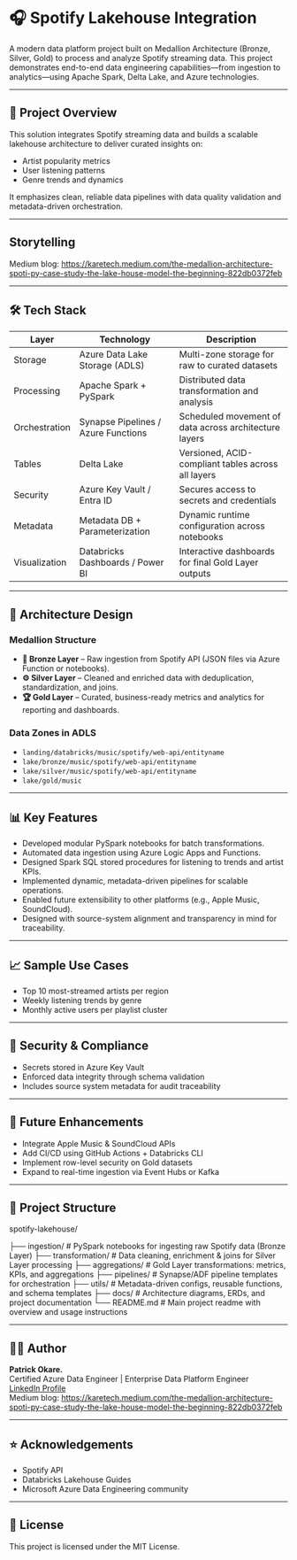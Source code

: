 # 🎧 Spotify Lakehouse Integration

A modern data platform project built on Medallion Architecture (Bronze, Silver, Gold) to process and analyze Spotify streaming data. This project demonstrates end-to-end data engineering capabilities—from ingestion to analytics—using Apache Spark, Delta Lake, and Azure technologies.

---

## 🧠 Project Overview

This solution integrates Spotify streaming data and builds a scalable lakehouse architecture to deliver curated insights on:

- Artist popularity metrics  
- User listening patterns  
- Genre trends and dynamics  

It emphasizes clean, reliable data pipelines with data quality validation and metadata-driven orchestration.

---

## Storytelling
Medium blog: https://karetech.medium.com/the-medallion-architecture-spoti-py-case-study-the-lake-house-model-the-beginning-822db0372feb

---
## 🛠️ Tech Stack

| Layer           | Technology                          | Description                                                                 |
|----------------|--------------------------------------|-----------------------------------------------------------------------------|
| Storage         | Azure Data Lake Storage (ADLS)       | Multi-zone storage for raw to curated datasets                             |
| Processing      | Apache Spark + PySpark               | Distributed data transformation and analysis                               |
| Orchestration   | Synapse Pipelines / Azure Functions  | Scheduled movement of data across architecture layers                      |
| Tables          | Delta Lake                           | Versioned, ACID-compliant tables across all layers                         |
| Security        | Azure Key Vault / Entra ID           | Secures access to secrets and credentials                                  |
| Metadata        | Metadata DB + Parameterization       | Dynamic runtime configuration across notebooks                             |
| Visualization   | Databricks Dashboards / Power BI     | Interactive dashboards for final Gold Layer outputs                        |

---

## 🧱 Architecture Design

### Medallion Structure

- **🔹 Bronze Layer** – Raw ingestion from Spotify API (JSON files via Azure Function or notebooks).
- **⚙️ Silver Layer** – Cleaned and enriched data with deduplication, standardization, and joins.
- **🏆 Gold Layer** – Curated, business-ready metrics and analytics for reporting and dashboards.

### Data Zones in ADLS

- `landing/databricks/music/spotify/web-api/entityname`
- `lake/bronze/music/spotify/web-api/entityname`
- `lake/silver/music/spotify/web-api/entityname`
- `lake/gold/music`

---

## 📊 Key Features

- Developed modular PySpark notebooks for batch transformations.
- Automated data ingestion using Azure Logic Apps and Functions.
- Designed Spark SQL stored procedures for listening to trends and artist KPIs.
- Implemented dynamic, metadata-driven pipelines for scalable operations.
- Enabled future extensibility to other platforms (e.g., Apple Music, SoundCloud).
- Designed with source-system alignment and transparency in mind for traceability.

---

## 📈 Sample Use Cases

- Top 10 most-streamed artists per region  
- Weekly listening trends by genre  
- Monthly active users per playlist cluster  

---

## 🔐 Security & Compliance

- Secrets stored in Azure Key Vault  
- Enforced data integrity through schema validation  
- Includes source system metadata for audit traceability  

---

## 🚀 Future Enhancements

- Integrate Apple Music & SoundCloud APIs  
- Add CI/CD using GitHub Actions + Databricks CLI  
- Implement row-level security on Gold datasets  
- Expand to real-time ingestion via Event Hubs or Kafka  

---

## 📁 Project Structure
spotify-lakehouse/

├── ingestion/           # PySpark notebooks for ingesting raw Spotify data (Bronze Layer)
├── transformation/      # Data cleaning, enrichment & joins for Silver Layer processing
├── aggregations/        # Gold Layer transformations: metrics, KPIs, and aggregations
├── pipelines/           # Synapse/ADF pipeline templates for orchestration
├── utils/               # Metadata-driven configs, reusable functions, and schema templates
├── docs/                # Architecture diagrams, ERDs, and project documentation
└── README.md            # Main project readme with overview and usage instructions

---

## 🧑‍💻 Author

**Patrick Okare.**  
Certified Azure Data Engineer | Enterprise Data Platform Engineer  
[LinkedIn Profile]((https://www.linkedin.com/in/patrickokare/))  
Medium blog: https://karetech.medium.com/the-medallion-architecture-spoti-py-case-study-the-lake-house-model-the-beginning-822db0372feb

---

## ⭐ Acknowledgements

- Spotify API  
- Databricks Lakehouse Guides  
- Microsoft Azure Data Engineering community

---

## 📝 License

This project is licensed under the MIT License.

